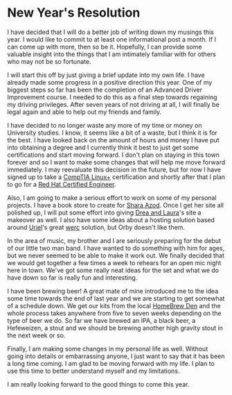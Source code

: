 New Year's Resolution
=====================

I have decided that I will do a better job of writing down my musings this year.  I would like to commit to at least one informational post a month.  If I can come up with more, then so be it.  Hopefully, I can provide some valuable insight into the things that I am intimately familiar with for others who may not be so fortunate.

I will start this off by just giving a brief update into my own life.  I have already made some progress in a positive direction this year.  One of my biggest steps so far has been the completion of an Advanced Driver Improvement course.  I needed to do this as a final step towards regaining my driving privileges.  After seven years of not driving at all, I will finally be legal again and able to help out my friends and family.

I have decided to no longer waste any more of my time or money on University studies.  I know, it seems like a bit of a waste, but I think it is for the best.  I have looked back on the amount of hours and money I have put into obtaining a degree and I currently think it best to just get some certifications and start moving forward.  I don't plan on staying in this town forever and so I want to make some changes that will help me move forward immediately.  I may reevaluate this decision in the future, but for now I have signed up to take a [CompTIA Linux+](http://www.comptia.org/certifications/listed/linux.aspx) certification and shortly after that I plan to go for a [Red Hat Certified Engineer](http://www.redhat.com/certification/rhce/).

Also, I am going to make a serious effort to work on some of my personal projects.  I have a book store to create for [Shara Azod](http://www.sharaazod.com/).  Once I get her site all polished up, I will put some effort into giving [Drea and Laura](http://drearileyandlauraguevara.com/)'s site a makeover as well.  I also have some ideas about a hosting solution based around [Uriel](http://uriel.cat-v.org/)'s great [werc](http://werc.cat-v.org/) solution, but Orby doesn't like them.

In the area of music, my brother and I are seriously preparing for the debut of our little two man band.  I have wanted to do something with him for ages, but we never seemed to be able to make it work out.  We finally decided that we would get together a few times a week to rehears for an open mic night here in town.  We've got some really neat ideas for the set and what we do have down so far is really fun and interesting.

I have been brewing beer!  A great mate of mine introduced me to the idea some time towards the end of last year and we are starting to get somewhat of a schedule down.  We get our kits from the local [HomeBrew Den](http://www.homebrewden.com/) and the whole process takes anywhere from five to seven weeks depending on the type of beer we do.  So far we have brewed an IPA, a black beer, a Hefeweizen, a stout and we should be brewing another high gravity stout in the next week or so.

Finally, I am making some changes in my personal life as well.  Without going into details or embarrassing anyone, I just want to say that it has been a long time coming.  I am glad to be moving forward with my life.  I plan to use this time to better understand myself and my limitations.  

I am really looking forward to the good things to come this year.
